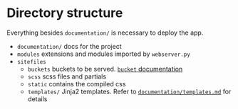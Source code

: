 # Directory structure
Everything besides `documentation/` is necessary to deploy the app.

* `documentation/` docs for the project
* `modules` extensions and modules imported by `webserver.py`
* `sitefiles`
    * `buckets` buckets to be served. [`bucket` documentation](bucket.md)
    * `scss` scss files and partials
    * `static` contains the compiled css
    * `templates/` Jinja2 templates. Refer to [`documentation/templates.md`](templates.md) for details 
